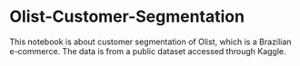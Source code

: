 # Olist-Customer-Segmentation
This notebook is about customer segmentation of Olist, which is a Brazilian e-commerce. The data is from a public dataset accessed through Kaggle.
